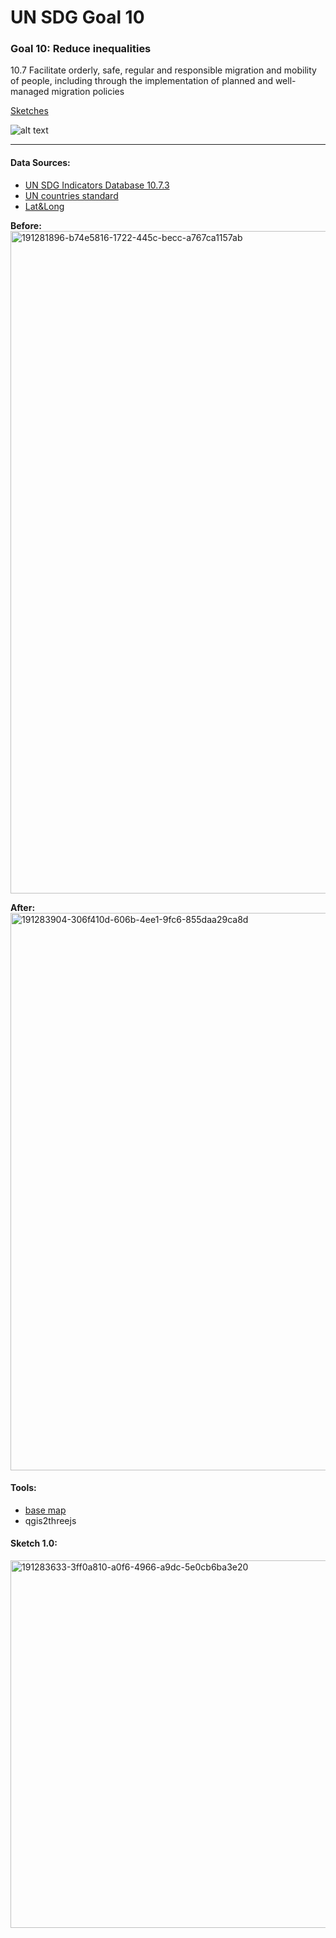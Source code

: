 # UN SDG Goal 10
### Goal 10: Reduce inequalities
10.7 Facilitate orderly, safe, regular and responsible migration and mobility of people, including through the implementation of planned and well-managed migration policies

[Sketches](https://github.com/miaomiaorepo/Major-Studio1/blob/main/01B-sketch/ReadMe.md)

![alt text](https://user-images.githubusercontent.com/19495692/191180861-9320fe43-d953-4c90-b0fb-24bea2ceb7f6.jpg)

***
#### Data Sources:
* [UN SDG Indicators Database 10.7.3](https://unstats.un.org/sdgs/dataportal/database)
* [UN countries standard](https://unstats.un.org/unsd/methodology/m49/)
* [Lat&Long](https://developers.google.com/public-data/docs/canonical/countries_csv)

**Before:**
<img width="1060" alt="191281896-b74e5816-1722-445c-becc-a767ca1157ab" src="https://user-images.githubusercontent.com/19495692/192507259-80f4a38e-aa0c-4f24-89c9-5d0a35511e18.png">

**After:** 
<img width="892" alt="191283904-306f410d-606b-4ee1-9fc6-855daa29ca8d" src="https://user-images.githubusercontent.com/19495692/192507304-76a9ef73-ce6b-4ed4-87b2-c802c05a528e.png">


#### Tools:
* [base map](https://api.mapbox.com/styles/v1/meishuke839/ckg1ufusm05sr19p07305vx5j.html?fresh=true&title=copy&access_token=pk.eyJ1IjoibWVpc2h1a2U4MzkiLCJhIjoiY2tnMXVmMWJ5MDJldDMybGlsMDZ5djJmNiJ9.1jMRjBhk0-71kF9w0FDeIA#1.07/-13.2/-43.8)
* qgis2threejs

#### Sketch 1.0:
<img width="588" alt="191283633-3ff0a810-a0f6-4966-a9dc-5e0cb6ba3e20" src="https://user-images.githubusercontent.com/19495692/192507569-2f02c718-8e3b-42d2-a2a4-ca4f1493b635.png">
